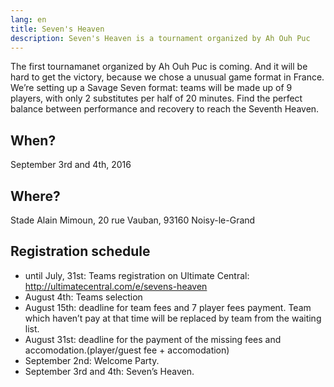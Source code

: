 ```yaml
---
lang: en
title: Seven's Heaven
description: Seven's Heaven is a tournament organized by Ah Ouh Puc
---
```


The first tournamanet organized by Ah Ouh Puc is coming. And it will be hard to get the victory, because we chose a unusual game format in France.
We’re setting up a Savage Seven format: teams will be made up of 9 players, with only 2 substitutes per half of 20 minutes. Find the perfect balance between performance and recovery to reach the Seventh Heaven.

## When?

September 3rd and 4th, 2016

## Where?

Stade Alain Mimoun, 20 rue Vauban, 93160 Noisy-le-Grand

## Registration schedule

* until July, 31st: Teams registration on Ultimate Central: http://ultimatecentral.com/e/sevens-heaven 
* August 4th: Teams selection
* August 15th: deadline for team fees and 7 player fees payment. Team which haven’t pay at that time will be replaced by team from the waiting list.
* August 31st: deadline for the payment of the missing fees and accomodation.(player/guest fee + accomodation)
* September 2nd: Welcome Party.
* September 3rd and 4th: Seven’s Heaven.
